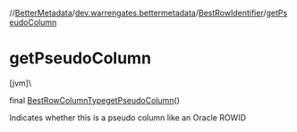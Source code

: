 //[BetterMetadata](../../../index.md)/[dev.warrengates.bettermetadata](../index.md)/[BestRowIdentifier](index.md)/[getPseudoColumn](get-pseudo-column.md)

# getPseudoColumn

[jvm]\

final [BestRowColumnType](../-best-row-column-type/index.md)[getPseudoColumn](get-pseudo-column.md)()

Indicates whether this is a pseudo column like an Oracle ROWID
